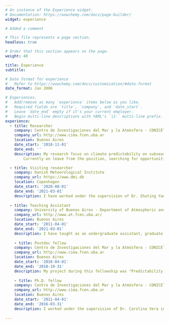 ```yaml
---
# An instance of the Experience widget.
# Documentation: https://wowchemy.com/docs/page-builder/
widget: experience

# Added a comment

# This file represents a page section.
headless: true

# Order that this section appears on the page.
weight: 40

title: Experience
subtitle:

# Date format for experience
#   Refer to https://wowchemy.com/docs/customization/#date-format
date_format: Jan 2006

# Experiences.
#   Add/remove as many `experience` items below as you like.
#   Required fields are `title`, `company`, and `date_start`.
#   Leave `date_end` empty if it's your current employer.
#   Begin multi-line descriptions with YAML's `|2-` multi-line prefix.
experience:
  - title: Researcher
    company: Centro de Investigaciones del Mar y la Atmósfera - CONICET - UBA
    company_url: http://www.cima.fcen.uba.ar
    location: Buenos Aires
    date_start: '2018-11-01'
    date_end: ''
    description: My research focus on climate predictability on subseasonal time scales using data from the S2S and SubX projects; climate variability, especially on intraseasonal time scales; and extreme events such as heat waves.
        Currently on leave from the position, searching for opportunities and reseach challenges to expand my knowledge.

  - title: Visiting researcher
    company: Danish Meteorological Institute
    company_url: https://www.dmi.dk
    location: Copenhagen
    date_start: '2020-08-01'
    date_end: '2021-03-01'
    description: I have worked under the supervision of Dr. Shuting Yang studying the representation and decadal prediction of the leading pattern of sea surface temperature-sea level pressure coupled variability in the South Atlantic Ocean, the South Atlantic Ocean Dipole, in the EC-Earth3 model.        
        
  - title: Teaching Assistant
    company: University of Buenos Aires - Department of Atmospheric and Oceanic Sciences
    company_url: http://www.at.fcen.uba.ar/
    location: Buenos Aires
    date_start: '2011-04-01'
    date_end: '2021-03-01'
    description: I have taught as an undergraduate assistant, graduate assistant and since 2017 as head teaching assistant topics such as probability and statistics for the climate system, atmospheric dynamics and programming in MatLab.
    
    - title: Postdoc fellow
    company: Centro de Investigaciones del Mar y la Atmósfera - CONICET - UBA
    company_url: http://www.cima.fcen.uba.ar
    location: Buenos Aires
    date_start: '2016-04-01'
    date_end: '2018-10-31'
    description: My project during this fellowship was "Predictability study for the development of subseasonal forecasts in South America"
    
    - title: Ph.D. fellow
    company: Centro de Investigaciones del Mar y la Atmósfera - CONICET - UBA
    company_url: http://www.cima.fcen.uba.ar
    location: Buenos Aires
    date_start: '2011-04-01'
    date_end: '2016-03-31'
    description: I worked under the supervision of Dr. Carolina Vera in the thesis "A study on the sources of intraseasonal variability in South America. "   
    
---
```

